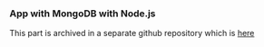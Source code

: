 ### App with MongoDB with Node.js
This part is archived in a separate github repository
which is [here](https://github.com/bzzlab/M165ap_NodeApp_Code.git)
